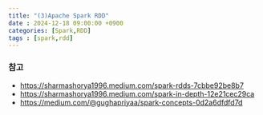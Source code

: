 ```yaml
---
title: "(3)Apache Spark RDD"
date : 2024-12-18 09:00:00 +0900
categories: [Spark,RDD]
tags : [spark,rdd]
---
```



### **참고**

- <https://sharmashorya1996.medium.com/spark-rdds-7cbbe92be8b7>
- <https://sharmashorya1996.medium.com/spark-in-depth-12e21cec29ca>
- <https://medium.com/@gughapriyaa/spark-concepts-0d2a6dfdfd7d>
